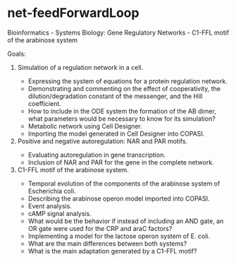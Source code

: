 # net-feedForwardLoop
Bioinformatics - Systems Biology: Gene Regulatory Networks - C1-FFL motif of the arabinose system

Goals:

<ol type="1">
  <li>Simulation of a regulation network in a cell.</li>
  <ul>
    <li>Expressing the system of equations for a protein regulation network.</li>
    <li>Demonstrating and commenting on the effect of cooperativity, the dilution/degradation constant of the messenger, and the Hill coefficient.</li>
    <li>How to include in the ODE system the formation of the AB dimer, what parameters would be necessary to know for its simulation?</li>
    <li>Metabolic network using Cell Designer.</li>
    <li>Importing the model generated in Cell Designer into COPASI.</li>
  </ul>
  <li>Positive and negative autoregulation: NAR and PAR motifs.</li>
    <ul>
      <li>Evaluating autoregulation in gene transcription.</li>
      <li>Inclusion of NAR and PAR for the gene in the complete network.</li>
    </ul>
  <li>C1-FFL motif of the arabinose system.</li>
    <ul>
      <li>Temporal evolution of the components of the arabinose system of Escherichia coli.</li>
      <li>Describing the arabinose operon model imported into COPASI.</li>
      <li>Event analysis.</li>
      <li>cAMP signal analysis.</li>
      <li>What would be the behavior if instead of including an AND gate, an OR gate were used for the CRP and araC factors?</li>
      <li>Implementing a model for the lactose operon system of E. coli.</li>
      <li>What are the main differences between both systems?</li>
      <li>What is the main adaptation generated by a C1-FFL motif? </li>
    </ul>
</ol>
